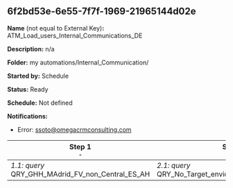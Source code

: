## 6f2bd53e-6e55-7f7f-1969-21965144d02e

**Name** (not equal to External Key)**:** ATM_Load_users_Internal_Communications_DE

**Description:** n/a

**Folder:** my automations/Internal_Communication/

**Started by:** Schedule

**Status:** Ready

**Schedule:** Not defined

**Notifications:**

* Error: ssoto@omegacrmconsulting.com

| Step 1<br>_<small>-</small>_ | Step 2<br>_<small>-</small>_ |
| --- | --- |
| _1.1: query_<br>QRY_GHH_MAdrid_FV_non_Central_ES_AH | _2.1: query_<br>QRY_No_Target_envio_internal_communication |
